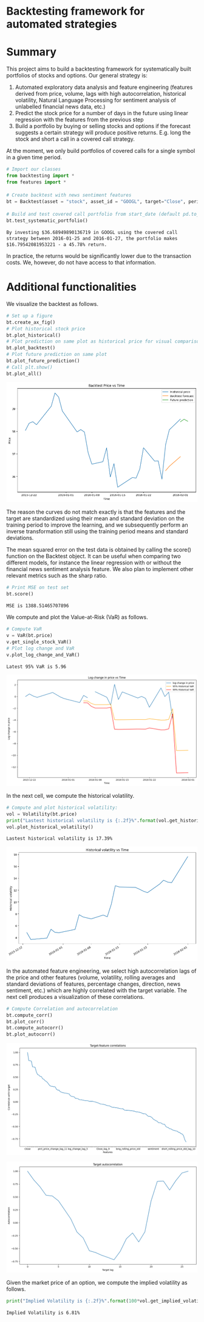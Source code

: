 <h1>Backtesting framework for automated strategies</h1>

<h1>Summary</h1>
<p>This project aims to build a backtesting framework for systematically built portfolios of stocks and options. Our general strategy is:
<ol>
<li>Automated exploratory data analysis and feature engineering (features derived from price, volume, lags with high autocorrelation, historical volatility, Natural Language Processing for sentiment analysis of unlabelled financial news data, etc.)</li>
<li>Predict the stock price for a number of days in the future using linear regression with the features from the previous step</li>
<li>Build a portfolio by buying or selling stocks and options if the forecast suggests a certain strategy will produce positive returns. E.g. long the stock and short a call in a covered call strategy.</li>
</ol>
At the moment, we only build portfolios of covered calls for a single symbol in a given time period.
</p>



```python
# Import our classes
from backtesting import *
from features import *

# Create backtest with news sentiment features
bt = Backtest(asset = "stock", asset_id = "GOOGL", target="Close", period="max", days_to_pred = 3, num_lag_features = 11, hist_start_date = "2015-12-21", hist_end_date="2016-02-01")

# Build and test covered call portfolio from start_date (default pd.to_datetime("2022-06-06", format="%Y-%m-%d"))
bt.test_systematic_portfolio()
```

    By investing $36.68949890136719 in GOOGL using the covered call strategy between 2016-01-25 and 2016-01-27, the portfolio makes $16.79542081953221 - a 45.78% return.


<p>In practice, the returns would be significantly lower due to the transaction costs. We, however, do not have access to that information.</p>

<h1>Additional functionalities</h1>
<p>We visualize the backtest as follows.</p>


```python
# Set up a figure
bt.create_ax_fig()
# Plot historical stock price
bt.plot_historical()
# Plot prediction on same plot as historical price for visual comparison
bt.plot_backtest()
# Plot future prediction on same plot
bt.plot_future_prediction()
# Call plt.show()
bt.plot_all()
```


    
![png](README_files/README_5_0.png)
    


<p> The reason the curves do not match exactly is that the features and the target are standardized using their mean and standard deviation on the training period to improve the learning, and we subsequently perform an inverse transformation still using the training period means and standard deviations.</p>

<p>The mean squared error on the test data is obtained by calling the score() function on the Backtest object. It can be useful when comparing two different models, for instance the linear regression with or without the financial news sentiment analysis feature. We also plan to implement other relevant metrics such as the sharp ratio.</p>


```python
# Print MSE on test set
bt.score()
```

    MSE is 1388.51465707896


<p> We compute and plot the Value-at-Risk (VaR) as follows. </p>


```python
# Compute VaR
v = VaR(bt.price)
v.get_single_stock_VaR()
# Plot log change and VaR
v.plot_log_change_and_VaR()
```

    Latest 95% VaR is 5.96



    
![png](README_files/readme_10_1.png)
    


<p>In the next cell, we compute the historical volatility.</p>


```python
# Compute and plot historical volatility:
vol = Volatility(bt.price)
print("Lastest historical volatility is {:.2f}%".format(vol.get_historical_volatility()))
vol.plot_historical_volatility()
```

    Lastest historical volatility is 17.39%



    
![png](README_files/README_12_1.png)
    


<p>In the automated feature engineering, we select high autocorrelation lags of the price and other features (volume, volatility, rolling averages and standard deviations of features, percentage changes, direction, news sentiment, etc.) which are highly correlated with the target variable. The next cell produces a visualization of these correlations.</p>


```python
# Compute Correlation and autocorrelation
bt.compute_corr()
bt.plot_corr()
bt.compute_autocorr()
bt.plot_autocorr()
```


    
![png](README_files/README_14_0.png)
    



    
![png](README_files/README_14_1.png)
    


<p>Given the market price of an option, we compute the implied volatility as follows.</p>


```python
print("Implied Volatility is {:.2f}%".format(100*vol.get_implied_volatility(S_0=100, OP_obs=1, K=100, T=30, r=0.05, option_type = "call")))
```

    Implied Volatility is 6.81%

